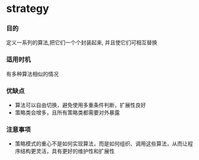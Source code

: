 # strategy
### 目的
定义一系列的算法,把它们一个个封装起来, 并且使它们可相互替换
### 适用时机
有多种算法相似的情况
### 优缺点
- 算法可以自由切换，避免使用多重条件判断，扩展性良好
- 策略类会增多，且所有策略类都需要对外暴露
### 注意事项
- 策略模式的重心不是如何实现算法，而是如何组织、调用这些算法，从而让程序结构更灵活，具有更好的维护性和扩展性